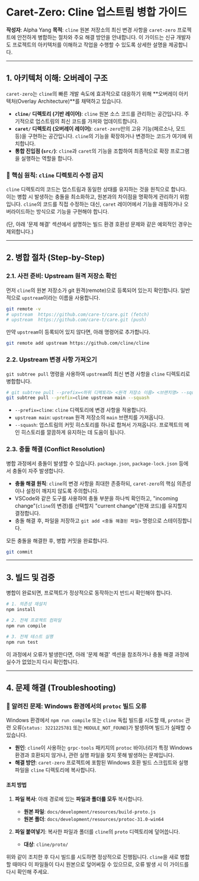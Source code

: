 # Caret-Zero: Cline 업스트림 병합 가이드

**작성자**: Alpha Yang
**목적**: `cline` 원본 저장소의 최신 변경 사항을 `caret-zero` 프로젝트에 안전하게 병합하는 절차와 주요 해결 방안을 안내합니다. 이 가이드는 신규 개발자도 프로젝트의 아키텍처를 이해하고 작업을 수행할 수 있도록 상세한 설명을 제공합니다.

---

## 1. 아키텍처 이해: 오버레이 구조

`caret-zero`는 `cline`의 빠른 개발 속도에 효과적으로 대응하기 위해 **오버레이 아키텍처(Overlay Architecture)**를 채택하고 있습니다.

- **`cline/` 디렉토리 (기반 레이어)**: `cline` 원본 소스 코드를 관리하는 공간입니다. 주기적으로 업스트림의 최신 코드를 가져와 업데이트합니다.
- **`caret/` 디렉토리 (오버레이 레이어)**: `caret-zero`만의 고유 기능(페르소나, 모드 등)을 구현하는 공간입니다. `cline`의 기능을 확장하거나 변경하는 코드가 여기에 위치합니다.
- **통합 진입점 (`src/`)**: `cline`과 `caret`의 기능을 조합하여 최종적으로 확장 프로그램을 실행하는 역할을 합니다.

### 📜 **핵심 원칙: `cline` 디렉토리 수정 금지**

`cline` 디렉토리의 코드는 업스트림과 동일한 상태를 유지하는 것을 원칙으로 합니다. 이는 병합 시 발생하는 충돌을 최소화하고, 원본과의 차이점을 명확하게 관리하기 위함입니다. `cline`의 코드를 직접 수정하는 대신, `caret` 레이어에서 기능을 래핑하거나 오버라이드하는 방식으로 기능을 구현해야 합니다.

(단, 아래 '문제 해결' 섹션에서 설명하는 빌드 환경 호환성 문제와 같은 예외적인 경우는 제외합니다.)

---

## 2. 병합 절차 (Step-by-Step)

### 2.1. 사전 준비: Upstream 원격 저장소 확인

먼저 `cline`의 원본 저장소가 git 원격(remote)으로 등록되어 있는지 확인합니다. 일반적으로 `upstream`이라는 이름을 사용합니다.

```bash
git remote -v
# upstream  https://github.com/care-t/care.git (fetch)
# upstream  https://github.com/care-t/care.git (push)
```

만약 `upstream`이 등록되어 있지 않다면, 아래 명령어로 추가합니다.

```bash
git remote add upstream https://github.com/cline/cline
```

### 2.2. Upstream 변경 사항 가져오기

`git subtree pull` 명령을 사용하여 `upstream`의 최신 변경 사항을 `cline` 디렉토리로 병합합니다.

```bash
# git subtree pull --prefix=<하위 디렉토리> <원격 저장소 이름> <브랜치명> --squash
git subtree pull --prefix=cline upstream main --squash
```

- `--prefix=cline`: `cline` 디렉토리에 변경 사항을 적용합니다.
- `upstream main`: `upstream` 원격 저장소의 `main` 브랜치를 가져옵니다.
- `--squash`: 업스트림의 커밋 히스토리를 하나로 합쳐서 가져옵니다. 프로젝트의 메인 히스토리를 깔끔하게 유지하는 데 도움이 됩니다.

### 2.3. 충돌 해결 (Conflict Resolution)

병합 과정에서 충돌이 발생할 수 있습니다. `package.json`, `package-lock.json` 등에서 충돌이 자주 발생합니다.

- **충돌 해결 원칙**: `cline`의 변경 사항을 최대한 존중하되, `caret-zero`의 핵심 의존성이나 설정이 깨지지 않도록 주의합니다.
- VSCode와 같은 도구를 사용하여 충돌 부분을 하나씩 확인하고, "incoming change"(`cline`의 변경)를 선택할지 "current change"(현재 코드)를 유지할지 결정합니다.
- 충돌 해결 후, 파일을 저장하고 `git add <충돌 해결된 파일>` 명령으로 스테이징합니다.

모든 충돌을 해결한 후, 병합 커밋을 완료합니다.
```bash
git commit
```

---

## 3. 빌드 및 검증

병합이 완료되면, 프로젝트가 정상적으로 동작하는지 반드시 확인해야 합니다.

```bash
# 1. 의존성 재설치
npm install

# 2. 전체 프로젝트 컴파일
npm run compile

# 3. 전체 테스트 실행
npm run test
```

이 과정에서 오류가 발생한다면, 아래 '문제 해결' 섹션을 참조하거나 충돌 해결 과정에 실수가 없었는지 다시 확인합니다.

---

## 4. 문제 해결 (Troubleshooting)

### 🚨 알려진 문제: Windows 환경에서의 `protoc` 빌드 오류

Windows 환경에서 `npm run compile` 또는 `cline` 독립 빌드를 시도할 때, `protoc` 관련 오류(`status: 3221225781` 또는 `MODULE_NOT_FOUND`)가 발생하며 빌드가 실패할 수 있습니다.

- **원인**: `cline`이 사용하는 `grpc-tools` 패키지의 `protoc` 바이너리가 특정 Windows 환경과 호환되지 않거나, 관련 실행 파일을 찾지 못해 발생하는 문제입니다.
- **해결 방안**: `caret-zero` 프로젝트에 포함된 Windows 호환 빌드 스크립트와 실행 파일을 `cline` 디렉토리에 복사합니다.

#### **조치 방법**

1.  **파일 복사**: 아래 경로에 있는 **파일과 폴더를 모두** 복사합니다.
    -   **원본 파일**: `docs/development/resources/build-proto.js`
    -   **원본 폴더**: `docs/development/resources/protoc-31.0-win64`

2.  **파일 붙여넣기**: 복사한 파일과 폴더를 `cline`의 `proto` 디렉토리에 덮어씁니다.
    -   **대상**: `cline/proto/`

위와 같이 조치한 후 다시 빌드를 시도하면 정상적으로 진행됩니다. `cline`을 새로 병합할 때마다 이 파일들이 다시 원본으로 덮어써질 수 있으므로, 오류 발생 시 이 가이드를 다시 확인해 주세요. 